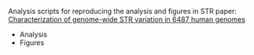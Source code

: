 Analysis scripts for reproducing the analysis and figures in STR paper: [Characterization of genome-wide STR variation in 6487 human genomes](https://www.nature.com/articles/s41467-023-37690-8)

* Analysis
* Figures


